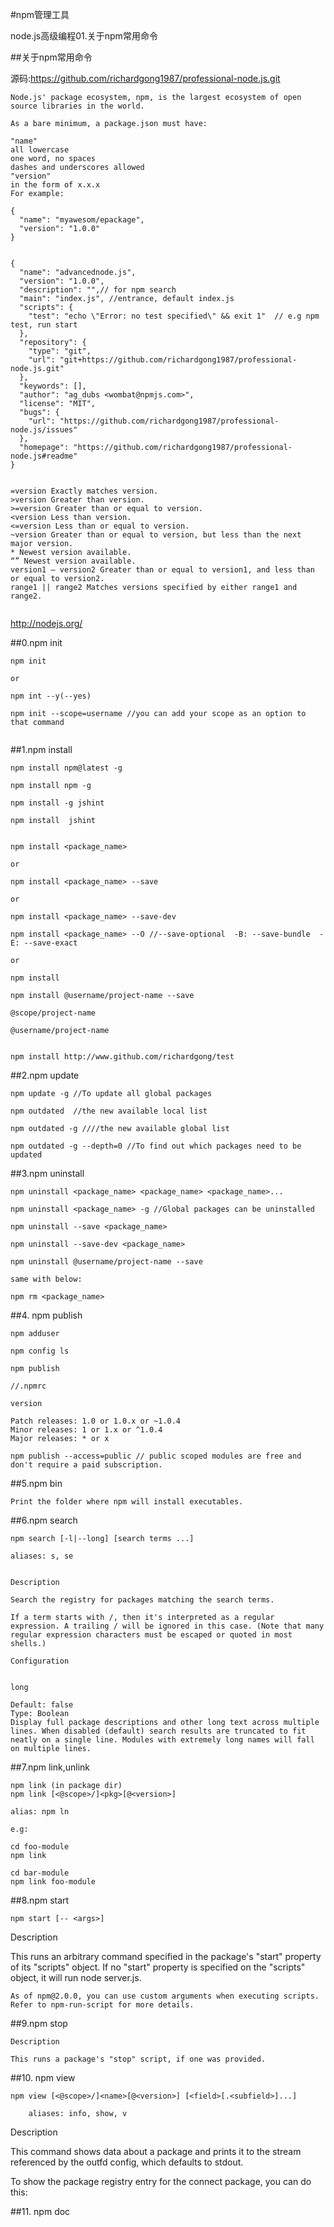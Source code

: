
#npm管理工具

node.js高级编程01.关于npm常用命令

##关于npm常用命令

源码:https://github.com/richardgong1987/professional-node.js.git


```
Node.js' package ecosystem, npm, is the largest ecosystem of open source libraries in the world.

As a bare minimum, a package.json must have:

"name"
all lowercase
one word, no spaces
dashes and underscores allowed
"version"
in the form of x.x.x
For example:

{
  "name": "myawesom/epackage",
  "version": "1.0.0"
}


{
  "name": "advancednode.js", 
  "version": "1.0.0",
  "description": "",// for npm search
  "main": "index.js", //entrance, default index.js
  "scripts": {
    "test": "echo \"Error: no test specified\" && exit 1"  // e.g npm test, run start
  },
  "repository": {
    "type": "git",
    "url": "git+https://github.com/richardgong1987/professional-node.js.git"
  },
  "keywords": [],
  "author": "ag_dubs <wombat@npmjs.com>",
  "license": "MIT",
  "bugs": {
    "url": "https://github.com/richardgong1987/professional-node.js/issues"
  },
  "homepage": "https://github.com/richardgong1987/professional-node.js#readme"
}


=version Exactly matches version.
>version Greater than version.
>=version Greater than or equal to version.
<version Less than version.
<=version Less than or equal to version.
~version Greater than or equal to version, but less than the next major version.
* Newest version available.
“” Newest version available.
version1 – version2 Greater than or equal to version1, and less than or equal to version2.
range1 || range2 Matches versions specified by either range1 and range2.


```

http://nodejs.org/

##0.npm init

```
npm init
 
or

npm int --y(--yes)

npm init --scope=username //you can add your scope as an option to that command


```

##1.npm install 
```
npm install npm@latest -g

npm install npm -g

npm install -g jshint

npm install  jshint


npm install <package_name>

or 

npm install <package_name> --save

or 

npm install <package_name> --save-dev

npm install <package_name> --O //--save-optional  -B: --save-bundle  -E: --save-exact

or

npm install

npm install @username/project-name --save

@scope/project-name

@username/project-name


npm install http://www.github.com/richardgong/test

```




##2.npm update
```
npm update -g //To update all global packages

npm outdated  //the new available local list

npm outdated -g ////the new available global list

npm outdated -g --depth=0 //To find out which packages need to be updated
```

##3.npm uninstall
```
npm uninstall <package_name> <package_name> <package_name>...

npm uninstall <package_name> -g //Global packages can be uninstalled

npm uninstall --save <package_name>

npm uninstall --save-dev <package_name>

npm uninstall @username/project-name --save

same with below:

npm rm <package_name>

```

##4. npm publish

```
npm adduser

npm config ls

npm publish

//.npmrc

version

Patch releases: 1.0 or 1.0.x or ~1.0.4
Minor releases: 1 or 1.x or ^1.0.4
Major releases: * or x

npm publish --access=public // public scoped modules are free and don't require a paid subscription. 

```

##5.npm bin 

```
Print the folder where npm will install executables.
```

##6.npm search 
```
npm search [-l|--long] [search terms ...]

aliases: s, se


Description

Search the registry for packages matching the search terms.

If a term starts with /, then it's interpreted as a regular expression. A trailing / will be ignored in this case. (Note that many regular expression characters must be escaped or quoted in most shells.)

Configuration


long

Default: false
Type: Boolean
Display full package descriptions and other long text across multiple lines. When disabled (default) search results are truncated to fit neatly on a single line. Modules with extremely long names will fall on multiple lines.
```

##7.npm link,unlink

```
npm link (in package dir)
npm link [<@scope>/]<pkg>[@<version>]

alias: npm ln

e.g:

cd foo-module
npm link

cd bar-module
npm link foo-module
```


##8.npm start
```
npm start [-- <args>]
```

Description

This runs an arbitrary command specified in the package's "start" property of its "scripts" object. If no "start" property is specified on the "scripts" object, it will run node server.js.


```
As of npm@2.0.0, you can use custom arguments when executing scripts. Refer to npm-run-script for more details.

```
##9.npm stop 

```
Description

This runs a package's "stop" script, if one was provided.
```



##10. npm view

```
npm view [<@scope>/]<name>[@<version>] [<field>[.<subfield>]...]
    
    aliases: info, show, v
```

Description

This command shows data about a package and prints it to the stream referenced by the outfd config, which defaults to stdout.

To show the package registry entry for the connect package, you can do this:



##11. npm doc 






